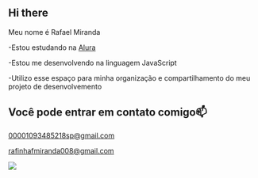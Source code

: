 ## Hi there 

Meu nome é Rafael Miranda

-Estou estudando na [Alura](https://www.alura.com.br)

-Estou me desenvolvendo na linguagem JavaScript

-Utilizo esse espaço para minha organização e compartilhamento do meu projeto de desenvolvemento


## Você pode entrar em contato comigo📫

00001093485218sp@gmail.com

rafinhafmiranda008@gmail.com


![](https://media1.tenor.com/m/quTKfT21NVcAAAAd/neymar-rindo.gif)

